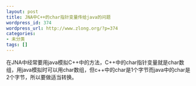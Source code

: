```yaml
---
layout: post
title: JNA中C++的char指针变量传给java的问题
wordpress_id: 374
wordpress_url: http://www.zlong.org/?p=374
categories:
- 未分类
tags: []
---
```

在JNA中经常要用java模拟C++中的方法，C++中的char指针变量就是char数组，用java模拟时可以用char数组，但c++中的char是1个字节而java中的char是2个字节，所以要做适当转换。
